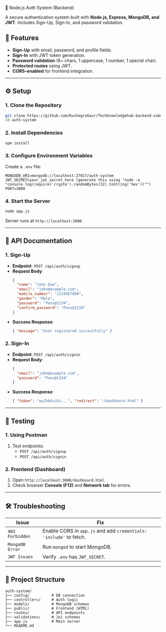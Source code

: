 🔐 Node.js Auth System (Backend)

A secure authentication system built with **Node.js, Express, MongoDB, and JWT**. Includes Sign-Up, Sign-In, and password validation.

## 🚀 Features
- **Sign-Up** with email, password, and profile fields.
- **Sign-In** with JWT token generation.
- **Password validation** (8+ chars, 1 uppercase, 1 number, 1 special char).
- **Protected routes** using JWT.
- **CORS-enabled** for frontend integration.

---

## ⚙️ Setup

### 1. Clone the Repository
```bash
git clone https://github.com/KushagraGaur/Techknowledgehub-backend-submission.git
cd auth-system
```

### 2. Install Dependencies
```bash
npm install
```

### 3. Configure Environment Variables
Create a `.env` file:
```env
MONGODB_URI=mongodb://localhost:27017/auth-system
JWT_SECRET=your_jwt_secret_here (generate this using "node -e "console.log(require('crypto').randomBytes(32).toString('hex'))"")
PORT=3000
```

### 4. Start the Server
```bash
node app.js
```
Server runs at `http://localhost:3000`.

---

## 📜 API Documentation

### **1. Sign-Up**
- **Endpoint**: `POST /api/auth/signup`
- **Request Body**:
  ```json
  {
    "name": "John Doe",
    "email": "john@example.com",
    "mobile_number": "1234567890",
    "gender": "Male",
    "password": "Pass@1234",
    "confirm_password": "Pass@1234"
  }
  ```
- **Success Response**:
  ```json
  { "message": "User registered successfully" }
  ```

### **2. Sign-In**
- **Endpoint**: `POST /api/auth/signin`
- **Request Body**:
  ```json
  {
    "email": "john@example.com",
    "password": "Pass@1234"
  }
  ```
- **Success Response**:
  ```json
  { "token": "eyJhbGciOi...", "redirect": "/dashboard.html" }
  ```

---

## 🧪 Testing

### **1. Using Postman**
1. Test endpoints:
   - `POST /api/auth/signup`
   - `POST /api/auth/signin`

### **2. Frontend (Dashboard)**
1. Open `http://localhost:3000/dashboard.html`.
2. Check browser **Console (F12)** and **Network tab** for errors.

---

## 🛠️ Troubleshooting
| Issue | Fix |
|-------|-----|
| `403 Forbidden` | Enable CORS in `app.js` and add `credentials: 'include'` to fetch. |
| `MongoDB Error` | Run `mongod` to start MongoDB. |
| `JWT Issues` | Verify `.env` has `JWT_SECRET`. |

---

## 📂 Project Structure
```
auth-system/
├── config/          # DB connection
├── controllers/     # Auth logic
├── models/          # MongoDB schemas
├── public/          # Frontend (HTML)
├── routes/          # API endpoints
├── validations/     # Joi schemas
├── app.js           # Main server
└── README.md
```

